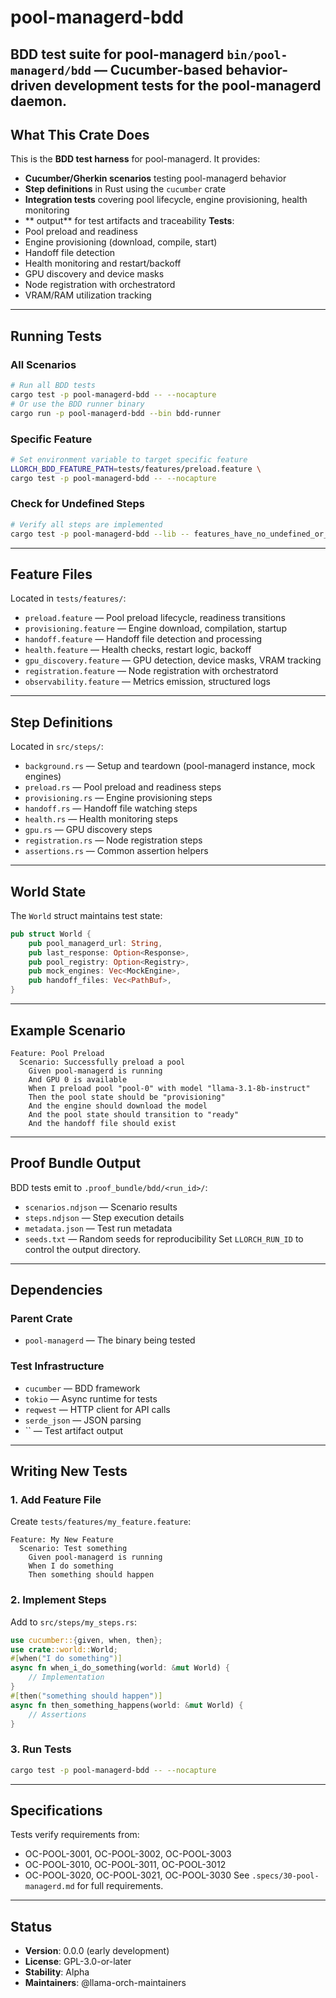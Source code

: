 # pool-managerd-bdd
**BDD test suite for pool-managerd**
`bin/pool-managerd/bdd` — Cucumber-based behavior-driven development tests for the pool-managerd daemon.
---
## What This Crate Does
This is the **BDD test harness** for pool-managerd. It provides:
- **Cucumber/Gherkin scenarios** testing pool-managerd behavior
- **Step definitions** in Rust using the `cucumber` crate
- **Integration tests** covering pool lifecycle, engine provisioning, health monitoring
- ** output** for test artifacts and traceability
**Tests**:
- Pool preload and readiness
- Engine provisioning (download, compile, start)
- Handoff file detection
- Health monitoring and restart/backoff
- GPU discovery and device masks
- Node registration with orchestratord
- VRAM/RAM utilization tracking
---
## Running Tests
### All Scenarios
```bash
# Run all BDD tests
cargo test -p pool-managerd-bdd -- --nocapture
# Or use the BDD runner binary
cargo run -p pool-managerd-bdd --bin bdd-runner
```
### Specific Feature
```bash
# Set environment variable to target specific feature
LLORCH_BDD_FEATURE_PATH=tests/features/preload.feature \
cargo test -p pool-managerd-bdd -- --nocapture
```
### Check for Undefined Steps
```bash
# Verify all steps are implemented
cargo test -p pool-managerd-bdd --lib -- features_have_no_undefined_or_ambiguous_steps
```
---
## Feature Files
Located in `tests/features/`:
- `preload.feature` — Pool preload lifecycle, readiness transitions
- `provisioning.feature` — Engine download, compilation, startup
- `handoff.feature` — Handoff file detection and processing
- `health.feature` — Health checks, restart logic, backoff
- `gpu_discovery.feature` — GPU detection, device masks, VRAM tracking
- `registration.feature` — Node registration with orchestratord
- `observability.feature` — Metrics emission, structured logs
---
## Step Definitions
Located in `src/steps/`:
- `background.rs` — Setup and teardown (pool-managerd instance, mock engines)
- `preload.rs` — Pool preload and readiness steps
- `provisioning.rs` — Engine provisioning steps
- `handoff.rs` — Handoff file watching steps
- `health.rs` — Health monitoring steps
- `gpu.rs` — GPU discovery steps
- `registration.rs` — Node registration steps
- `assertions.rs` — Common assertion helpers
---
## World State
The `World` struct maintains test state:
```rust
pub struct World {
    pub pool_managerd_url: String,
    pub last_response: Option<Response>,
    pub pool_registry: Option<Registry>,
    pub mock_engines: Vec<MockEngine>,
    pub handoff_files: Vec<PathBuf>,
}
```
---
## Example Scenario
```gherkin
Feature: Pool Preload
  Scenario: Successfully preload a pool
    Given pool-managerd is running
    And GPU 0 is available
    When I preload pool "pool-0" with model "llama-3.1-8b-instruct"
    Then the pool state should be "provisioning"
    And the engine should download the model
    And the pool state should transition to "ready"
    And the handoff file should exist
```
---
## Proof Bundle Output
BDD tests emit  to `.proof_bundle/bdd/<run_id>/`:
- `scenarios.ndjson` — Scenario results
- `steps.ndjson` — Step execution details
- `metadata.json` — Test run metadata
- `seeds.txt` — Random seeds for reproducibility
Set `LLORCH_RUN_ID` to control the output directory.
---
## Dependencies
### Parent Crate
- `pool-managerd` — The binary being tested
### Test Infrastructure
- `cucumber` — BDD framework
- `tokio` — Async runtime for tests
- `reqwest` — HTTP client for API calls
- `serde_json` — JSON parsing
- `` — Test artifact output
---
## Writing New Tests
### 1. Add Feature File
Create `tests/features/my_feature.feature`:
```gherkin
Feature: My New Feature
  Scenario: Test something
    Given pool-managerd is running
    When I do something
    Then something should happen
```
### 2. Implement Steps
Add to `src/steps/my_steps.rs`:
```rust
use cucumber::{given, when, then};
use crate::world::World;
#[when("I do something")]
async fn when_i_do_something(world: &mut World) {
    // Implementation
}
#[then("something should happen")]
async fn then_something_happens(world: &mut World) {
    // Assertions
}
```
### 3. Run Tests
```bash
cargo test -p pool-managerd-bdd -- --nocapture
```
---
## Specifications
Tests verify requirements from:
- OC-POOL-3001, OC-POOL-3002, OC-POOL-3003
- OC-POOL-3010, OC-POOL-3011, OC-POOL-3012
- OC-POOL-3020, OC-POOL-3021, OC-POOL-3030
See `.specs/30-pool-managerd.md` for full requirements.
---
## Status
- **Version**: 0.0.0 (early development)
- **License**: GPL-3.0-or-later
- **Stability**: Alpha
- **Maintainers**: @llama-orch-maintainers
